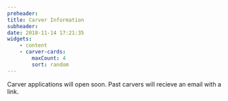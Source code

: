 ```yaml
---
preheader: 
title: Carver Information
subheader: 
date: 2018-11-14 17:21:35
widgets:
    - content
    - carver-cards:
        maxCount: 4
        sort: random
---
```


Carver applications will open soon. Past carvers will recieve an email with a link.